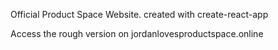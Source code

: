 Official Product Space Website. created with create-react-app

Access the rough version on jordanlovesproductspace.online
